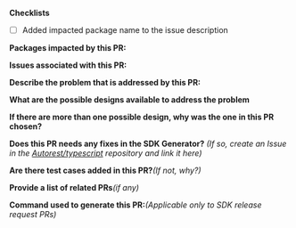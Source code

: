 **Checklists** 
- [ ] Added impacted package name to the issue description

**Packages impacted by this PR:**


**Issues associated with this PR:**


**Describe the problem that is addressed by this PR:**


**What are the possible designs available to address the problem**


**If there are more than one possible design, why was the one in this PR chosen?**


**Does this PR needs any fixes in the SDK Generator?** _(If so, create an Issue in the [Autorest/typescript](https://github.com/Azure/autorest.typescript) repository and link it here)_


**Are there test cases added in this PR?**_(If not, why?)_


**Provide a list of related PRs**_(if any)_


**Command used to generate this PR:**_(Applicable only to SDK release request PRs)_
